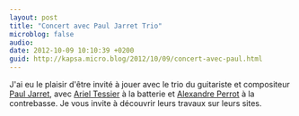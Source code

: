 ```yaml
---
layout: post
title: "Concert avec Paul Jarret Trio"
microblog: false
audio: 
date: 2012-10-09 10:10:39 +0200
guid: http://kapsa.micro.blog/2012/10/09/concert-avec-paul.html
---
```

J'ai eu le plaisir d'être invité à jouer avec le trio du guitariste et compositeur <a href="http://www.pauljarret.com">Paul Jarret</a>, avec <a href="http://www.arieltessier.com">Ariel Tessier</a> à la batterie et <a href="http://www.myspace.com/alexandreperrot">Alexandre Perrot</a> à la contrebasse. Je vous invite à découvrir leurs travaux sur leurs sites.
